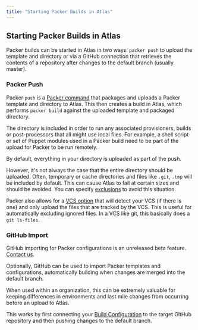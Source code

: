 ```yaml
---
title: "Starting Packer Builds in Atlas"
---
```


## Starting Packer Builds in Atlas

Packer builds can be started in Atlas in two ways: `packer push`
to upload the template and directory or via a GitHub connection that retrieves
the contents of a repository after changes to the default branch (usually
master).

### Packer Push

Packer `push` is a [Packer command](https://packer.io/docs/command-line/push.html)
that packages and uploads a Packer template and directory to Atlas. This then creates a build
in Atlas, which performs `packer build` against the uploaded template
and packaged directory.

The directory is included in order to run any associated provisioners,
builds or post-processors that all might use local files. For example,
a shell script or set of Puppet modules used in a Packer build need
to be part of the upload for Packer to be run remotely.

By default, everything in your directory is uploaded as part of the push.

However, it's not always the case that the entire directory should be uploaded. Often,
temporary or cache directories and files like `.git`, `.tmp` will be included by default. This
can cause Atlas to fail at certain sizes and should be avoided. You can
specify [exclusions](https://packer.io/docs/templates/push.html#exclude) to avoid this situation.

Packer also allows for a [VCS option](https://packer.io/docs/templates/push.html#vcs)
that will detect your VCS (if there is one) and only upload the files that are tracked by the VCS.
This is useful for automatically excluding ignored files. In a VCS
like git, this basically does a `git ls-files`.


### GitHub Import

<div class="alert-infos">
    <div class="row alert-info">
        GitHub importing for Packer configurations is an unreleased beta feature. <a href="/help/support">Contact us</a>.
    </div>
</div>

Optionally, GitHub can be used to import Packer templates and configurations,
automatically building when changes are merged into the default branch.

When used within an organization, this can be extremely valuable for keeping
differences in environments and last mile changes from occurring before an
upload to Atlas.

This works by first connecting your [Build Configuration](/help/glossary#build-configuration) to the target
GitHub repository and then pushing changes to the default branch.

